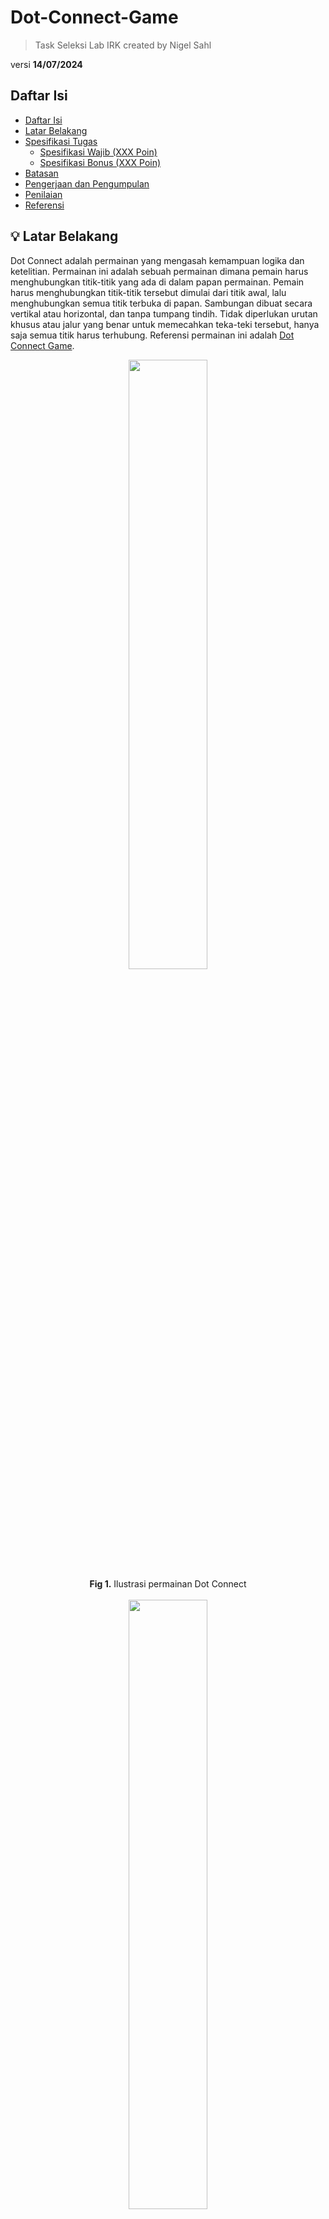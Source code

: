 # Dot-Connect-Game

> Task Seleksi Lab IRK created by Nigel Sahl

versi **14/07/2024**

<!-- daftar isi -->

## Daftar Isi

- [Daftar Isi](#daftar-isi)
- [Latar Belakang](#💡-latar-belakang)
- [Spesifikasi Tugas](#📝-spesifikasi-tugas)
  - [Spesifikasi Wajib (XXX Poin)](#spesifikasi-wajib-xxx-poin)
  - [Spesifikasi Bonus (XXX Poin)](#spesifikasi-bonus-xxx-poin)
- [Batasan](#batasan)
- [Pengerjaan dan Pengumpulan](#📂-pengerjaan-dan-pengumpulan)
- [Penilaian](#📌-penilaian)
- [Referensi](#📚-referensi)

## 💡 Latar Belakang

Dot Connect adalah permainan yang mengasah kemampuan logika dan ketelitian. Permainan ini adalah sebuah permainan dimana pemain harus menghubungkan titik-titik yang ada di dalam papan permainan. Pemain harus menghubungkan titik-titik tersebut dimulai dari titik awal, lalu menghubungkan semua titik terbuka di papan. Sambungan dibuat secara vertikal atau horizontal, dan tanpa tumpang tindih. Tidak diperlukan urutan khusus atau jalur yang benar untuk memecahkan teka-teki tersebut, hanya saja semua titik harus terhubung. Referensi permainan ini adalah [Dot Connect Game](https://api.razzlepuzzles.com/dot_connect).

<div align=center>
<img src="./img/dot-connect.png" width="50%" height="50%">
<br>
  <b>Fig 1.</b> Ilustrasi permainan Dot Connect
<br>
</div>
<br>

<div align=center>
<img src="./img/dot-connect.gif" width="50%" height="50%">
<br>
  <b>Fig 2.</b> Contoh animasi permainan Dot Connect
<br>
</div>
<br>

## 📝 Spesifikasi Tugas

Buatlah sebuah aplikasi web yang dapat memainkan permainan Dot Connect. Terdapat beberapa terminologi yang harus dipahami dalam permainan ini:

<div align=center>
<img src="./img/awal-permainan.png" width="50%" height="50%">
<br>
  <b>Fig 3.</b> Tampilan awal permainan
<br>
</div>

- **Free dot**: Titik yang dapat dihubungkan dengan titik lainnya.
- **Blocked dot**: Titik yang tidak dapat dihubungkan dengan titik lainnya.
- **Start dot**: Titik awal permain

Tujuan dari permainan ini adalah menghubungkan semua titik yang terbuka (free dot), dimulai dari titik awal (start dot) sampai semua titik free dot terhubung tanpa melalui titik yang tidak bisa dilalui (blocked dot).

Aplikasi ini harus memenuhi minimal spesifikasi wajib berikut:

### Spesifikasi Wajib (XXX Poin)

0. **Skema Permainan:**

   - Terdapat dua option utama di awal permainan, yaitu "New Game" dan "Load Game".

   - "New Game" akan memulai permainan baru dengan membuat sebuah user baru. Terdapat dua input field yaitu username dan password serta sebuah button untuk create new user.
    Frontend (FE) akan mengirimkan request ke BE untuk membuat user baru. Backend (BE) akan mengecek apakah username sudah ada di database atau belum. Jika belum, maka BE akan membuat user baru dan mengirimkan response ke FE. Jika sudah ada, maka BE akan mengirimkan response ke FE bahwa username sudah ada dan FE akan meminta user untuk menginput username yang lain.

   - "Load Game" akan memulai permainan dengan memasukkan username dan password yang sudah ada. Terdapat dua input field yaitu username dan password serta sebuah button untuk load game. Jika username dan password yang dimasukkan benar, maka permainan akan dimulai. Jika salah, maka FE akan menampilkan pesan error dan meminta user untuk menginput username dan password yang benar.

   - Terdapat leaderboard yang menampilkan 5 user dengan skor tertinggi. Skor dihitung berdasarkan waktu yang dibutuhkan untuk menyelesaikan permainan. Terdapat filter berdasarkan level permainan dan mode permainan yaitu bot atau manual.

   - Setelah user berhasil masuk ke dalam permainan dengan `new game` atau `load game`, user akan diarahkan ke halaman setting permainan. Setting permainan terdiri dari:

     - Mode permainan

       - Manual mode:

         - User dapat memainkan permainan tersebut dengan mode random board atau custom board.

         - Jika user memilih random board, maka board akan di-generate secara acak. Mekanisme penempatan dan jumlah blocked dot dan free dot **tidak harus** memenuhi syarat agar permainan dapat diselesaikan. Sehingga bisa saja terdapat board yang tidak dapat diselesaikan dan pemain dapat mereset permainan tersebut.

         - Jika user memilih custom board, maka user dapat memasukkan board yang sudah ada di dalam file JSON

       - Bot mode:
         Bot akan memainkan permainan tersebut secara otomatis. Board untuk mode ini hanya custom board dengan input file JSON.

     - Level permainan

       - beginner
       - easy
       - medium
       - hard

     - Button untuk memulai permainan

   - Catatan:
     Mahasiswa dibebaskan untuk menentukan tampilan FE selama memenuhi spesifikasi di atas. Seperti tata letak, warna, dan lain-lain.

1. **Implementasi Algoritma Penyelesaian Bot Mode:**

   - Algoritma yang diimplementasikan dapat berupa brute force, greedy, path finding,
     atau algorima lain yang diajarkan dalam mata kuliah Strategi Algoritma. Algoritma dapat beruba kombinasi dari beberapa algoritma seperti path finding dan greedy.
   - Algoritma harus bisa menyelesaikan permainan dalam waktu eksekusi di bawah 20 detik.

2. **Implementasi dalam Website:**

   - Menggunakan framework React untuk frontend.
   - Backend untuk database user dan leaderboard dibebaskan secara bahasa pemoograman dan framework.
   - Implementasi algoritma bisa dilakukan di frontend atau backend.
   - Menampilkan waktu secara real-time dari awal permainan sampai solusi ditemukan baik bot mode atau manual mode.
   - Menampilkan hasil akhir permainan dengan jelas arah dari titik awal sampai semua titik terhubung seperti contoh di bawah ini.
    <div align=center>
    <img src="./img/dot-connect.png" width="50%" height="50%">
    <br>
    </div>

3. **Format Konfigurasi Board:**

   - Board berbentuk matriks dalam file JSON dengan ukuran sesuai board-nya.
   - Elemen matriks:
     - `0`: Titik kosong
     - `1`: Titik yang tidak bisa dilalui oleh garis
     - `2`: Titik mulai
   - contoh untuk gambar di Fig 3 untuk level beginner:
   <br>
   <div align=center>
   <img src="./img/awal-permainan.png" width="40%" height="40%">
   </div>
   <br>

   ```bash
   {
       "board": [
           [1, 0, 0, 0, 0],
           [1, 1, 0, 0, 0],
           [0, 2, 1, 0, 0],
           [0, 0, 0, 0, 0],
           [0, 0, 0, 0, 0]
       ]
   }
   ```

   contoh untuk 8x6:

   ```bash
   {
       "board": [
           [1, 0, 0, 0, 0, 0],
           [1, 1, 1, 0, 0, 0],
           [0, 2, 1, 0, 0, 0],
           [0, 0, 0, 0, 0, 0],
           [0, 0, 0, 0, 0, 0],
           [0, 0, 0, 0, 0, 0],
           [0, 0, 0, 0, 0, 0],
           [0, 0, 0, 0, 0, 0]
       ]
   }
   ```

   - contoh lain gambar board dapat dilihat di folder [img](./img) di repository ini.

4. **Ukuran Board:**

   - Ukuran board mengikuti referensi game yaitu Beginner, Easy, Medium, Hard (5x5, 8x6, 10x6, 12x8).

5. **Repository:**
   - Backend dan frontend diletakkan dalam repository yang sama.
   - Terdapat README.md yang berisi
     - identitas pembuat
     - Penjelasan singkat mengenai aplikasi
     - Tech stack yang digunakan
     - Penjelasan algoritma yang digunakan
     - Cara menjalankan aplikasi
     - Bonus yang diimplementasikan

### Spesifikasi Bonus (XXX Poin)

1. **Game Tambahan - Color Dot Connect: (600 Poin)**
   Membuat game tambahan di mode game awal sebelum memulai permainan. Referensi game tambahan adalah [Color Dot Connect](https://www.cokogames.com/color-dot-connect/play/).

   - Membuat game tambahan yaitu Color Dot Connect serta membuat algoritma bot mode untuk game tambahan tersebut. Spesifikasi lain seperti mode dan skema mengikuti game spesifikasi wajib pada poin 0.
   - Level permainan **hanya beginner** yakni ukuran board hanya 5x5. Dengan jumlah warna yang berbeda maksimal dibebaskan dengan minimal 2 warna.
   - Algoritma untuk game tambahan ini boleh berbeda dari algoritma Dot Connect.
   - Konfigurasi board untuk game tambahan:
     - Elemen matriks:
       - `0`: Sebagai titik kosong atau free dot
       - `1`: Sebagai titik mulai (start dot) atau titik akhir (end dot) untuk warna pertama
       - `2`: sama seperti `2` namun untuk warna kedua
       - dst
     - Tidak ada blocked dot pada game tambahan ini. Namun setiap warna harus terhubung dengan warna yang sama dan garis dari warna yang berbeda tidak boleh saling bersinggungan atau melewati titik warna yang berbeda. Mahasiswa bisa mencoba game referensi di [sini](https://www.cokogames.com/color-dot-connect/play/) untuk memahami rule permainan.
   - Contoh konfigurasi board untuk game tambahan:
     <br>
       <div align=center>
       <img src="./img/color-dot-connect.png" width="40%" height="40%">
       <br>
       <b>Fig 4.</b> Tampilan awal permainan Color Dot Connect
       </div>
       <br>

   ```bash
       {
           "board": [
               [1, 0, 0, 0, 0],
               [1, 1, 0, 0, 0],
               [0, 2, 1, 0, 0],
               [0, 0, 0, 0, 0],
               [0, 0, 0, 0, 0]
           ]
       }
   ```

2. **Animasi Jalannya Algoritma: (150 Poin)** - Membuat animasi jalannya algoritma dari titik mulai sampai solusi ditemukan.
<div align=center>
<img src="./img/dot-connect.gif" width="70%" height="70%">
</div>
<br>

3. **Model Algoritma:** (**210 Poin**)
   - Membuat beberapa model algoritma dasar(minimal 3, misal greedy, brute force, dan UCS). Masing-masing algoritma 70 poin dengan batas maksimum poin adalah 210.
   - Algoritma dasar ini tidak harus menyelesaikan permainan dalam batasan waktu yang diberikan.
   - Sehingga total algoritma adalah 4 yaitu 3 model algoritma dasar dan 1 algoritma utama misal gabungan beberapa algoritma dasar atau algoritma dasar yang sudah dimodifikasi dengan heuristik atau pendeekatan lain.

## Batasan

- Waktu eksekusi harus di bawah 20 detik.

## 📂 Pengerjaan dan Pengumpulan

1. Buatlah repositori **private** pada github masing-masing dan invite `[your github account]` dalam repositori tersebut.
2. Berkas yang dikumpulkan berupa **link rilis tag ke repositori github** yang telah dibuat dengan ketentuan sebagai berikut.
   - Memberikan tag `vn` pada commit terakhir Anda setiap kali ingin melakukan submisi dengan `n` adalah jumlah submisi yang telah dilakukan. (contoh: `v1` untuk submisi pertama).
   - **Tidak menggunakan _url shortener_** (bit.ly, shortlink, atau yang lain) saat melakukan pengumpulan _task_.
   - Anda dapat melakukan rilis dengan panduan [berikut](https://docs.github.com/en/repositories/releasing-projects-on-github/managing-releases-in-a-repository).
3. **Lakukan submisi** pada website seleksi IRK dengan menggunakan akun std.stei.itb.ac.id, **lakukan konfirmasi** ke LINE `@nigelsahl27`, dan **jadwalkan demo** dengan cara yang sama. Lakukan hal yang sama jika membuat rilis yang baru.
4. Jika terdapat pertanyaan dapat menghubungi LINE `@nigelsahl27` (harap bersabar jika tidak segera dijawab, bisa chat lagi jika dalam waktu 1x12 jam tidak ada balasan karena nigel sedang melaksanakan kerja praktik).

## 📌 Penilaian

Penilaian akan berdasarkan implementasi spesifikasi wajib dan bonus yang telah dijelaskan sebelumnya.

- Ketepatan implementasi algoritma penyelesaian bot mode. (Kesesuaian antara nama algoritma yang digunakan dengan implementasi yang dibuat) misal algoritma greedy tapi implementasi tidak sesuai dengan algoritma greedy seperti path finding
- Kecepatan algoritma penyelesaian bot mode sesuai batasan waktu yang diberikan
- Kelengkapan fitur yang diimplementasikan
- Tampilan aplikasi web yang dibuat
- Kualitas kode yang dibuat
- Keberhasilan dalam memenuhi spesifikasi wajib dan bonus
- Ketepatan bonus yang diimplementasikan
- Kelengkapan readme yang dibuat

Berikut distribusi skor dengan rata-rata waktu eksekusi tercepat berdasarkan test case yang diberikan (**Hanya dilakukan untuk 10 mahasiswa yang melakukan submisi tercepat**)

| Posisi | Poin Bonus Tambahan |
| ------ | ------------------- |
| 1      | 200                 |
| 2      | 150                 |
| 3      | 100                 |
| 4      | 50                  |
| 5      | 25                  |
| 6 dst  | 0                   |

## 📚 Referensi

- [Dot Connect Game](https://api.razzlepuzzles.com/dot_connect)
- [Color Dot Connect](https://www.cokogames.com/color-dot-connect/play/)

Semangat mengerjakan!
**Good Luck!**

